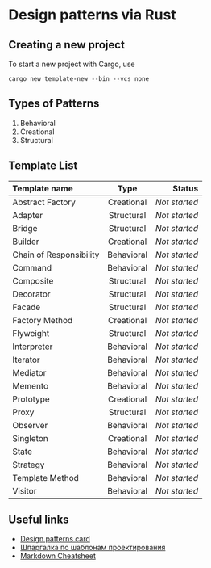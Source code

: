 # Design patterns via Rust

## Creating a new project
To start a new project with Cargo, use
```cargo
cargo new template-new --bin --vcs none
```

## Types of Patterns
1. Behavioral
2. Creational
3. Structural

## Template List
Template name           | Type       | Status
        :--             |    :--:    |      --:
Abstract Factory        | Creational | *Not started*
Adapter                 | Structural | *Not started*
Bridge                  | Structural | *Not started*
Builder                 | Creational | *Not started*
Chain of Responsibility	| Behavioral | *Not started*
Command	                | Behavioral | *Not started*
Composite               | Structural | *Not started*
Decorator               | Structural | *Not started*
Facade               	| Structural | *Not started*
Factory Method	        | Creational | *Not started*
Flyweight               | Structural | *Not started*
Interpreter             | Behavioral | *Not started*
Iterator                | Behavioral | *Not started*
Mediator                | Behavioral | *Not started*
Memento	                | Behavioral | *Not started*
Prototype   	        | Creational | *Not started*
Proxy                   | Structural | *Not started*
Observer                | Behavioral | *Not started*
Singleton               | Creational | *Not started*
State                   | Behavioral | *Not started*
Strategy                | Behavioral | *Not started*
Template Method	        | Behavioral | *Not started*
Visitor	                | Behavioral | *Not started*


## Useful links
* [Design patterns card](http://www.mcdonaldland.info/files/designpatterns/designpatternscard.pdf)
* [Шпаргалка по шаблонам проектирования](https://habrahabr.ru/post/210288/)
* [Markdown Cheatsheet](https://github.com/adam-p/markdown-here/wiki/Markdown-Cheatsheet)